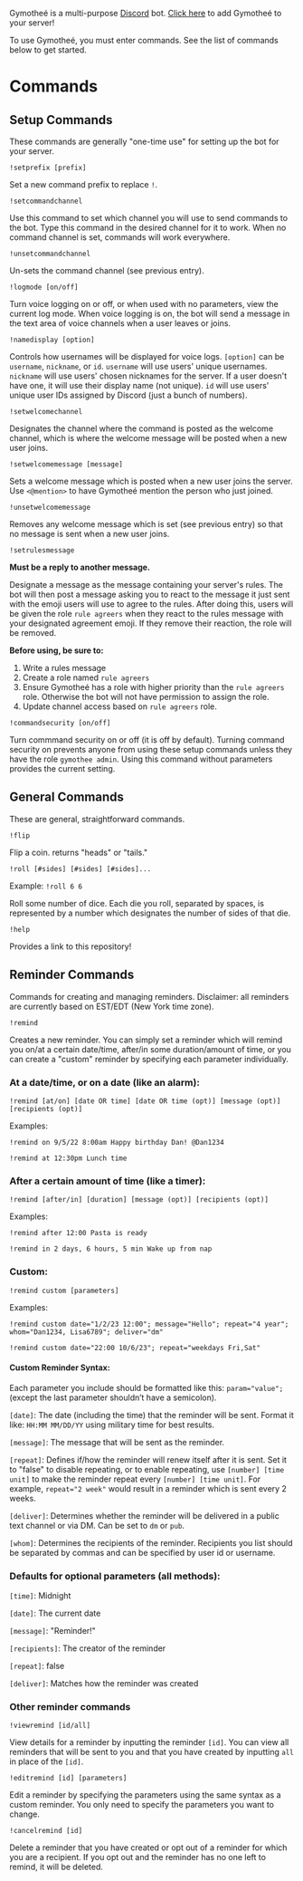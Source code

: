 Gymotheé is a multi-purpose [Discord](https://discord.com) bot. [Click here](https://discord.com/api/oauth2/authorize?client_id=752210634858561646&permissions=8&scope=bot) to add Gymotheé to your server!

To use Gymotheé, you must enter commands. See the list of commands below to get started.

# Commands

## Setup Commands
These commands are generally "one-time use" for setting up the bot for your server.

`!setprefix [prefix]`

Set a new command prefix to replace `!`.

`!setcommandchannel`

Use this command to set which channel you will use to send commands to the bot. Type this command in the desired channel for it to work. When no command channel is set, commands will work everywhere.

`!unsetcommandchannel`

Un-sets the command channel (see previous entry).

`!logmode [on/off]`

Turn voice logging on or off, or when used with no parameters, view the current log mode. When voice logging is on, the bot will send a message in the text area of voice channels when a user leaves or joins.

`!namedisplay [option]`

Controls how usernames will be displayed for voice logs. `[option]` can be `username`, `nickname`, or `id`. `username` will use users' unique usernames. `nickname` will use users' chosen nicknames for the server. If a user doesn't have one, it will use their display name (not unique). `id` will use users' unique user IDs assigned by Discord (just a bunch of numbers).

`!setwelcomechannel`

Designates the channel where the command is posted as the welcome channel, which is where the welcome message will be posted when a new user joins.

`!setwelcomemessage [message]`

Sets a welcome message which is posted when a new user joins the server. Use `<@mention>` to have Gymotheé mention the person who just joined.

`!unsetwelcomemessage`

Removes any welcome message which is set (see previous entry) so that no message is sent when a new user joins.

`!setrulesmessage`

**Must be a reply to another message.**

Designate a message as the message containing your server's rules.  The bot will then post a message asking you to react to the message it just sent with the emoji users will use to agree to the rules. After doing this, users will be given the role `rule agreers` when they react to the rules message with your designated agreement emoji. If they remove their reaction, the role will be removed.

**Before using, be sure to:**

1. Write a rules message
2. Create a role named `rule agreers`
3. Ensure Gymotheé has a role with higher priority than the `rule agreers` role. Otherwise the bot will not have permission to assign the role.
4. Update channel access based on `rule agreers` role.

`!commandsecurity [on/off]`

Turn commmand security on or off (it is off by default). Turning command security on prevents anyone from using these setup commands unless they have the role `gymothee admin`. Using this command without parameters provides the current setting.

## General Commands

These are general, straightforward commands.

`!flip`

Flip a coin. returns "heads" or "tails."

`!roll [#sides] [#sides] [#sides]...`

Example: `!roll 6 6`

Roll some number of dice. Each die you roll, separated by spaces, is represented by a number which designates the number of sides of that die.

`!help`

Provides a link to this repository!

## Reminder Commands

Commands for creating and managing reminders. Disclaimer: all reminders are currently based on EST/EDT (New York time zone).

`!remind`

Creates a new reminder. You can simply set a reminder which will remind you on/at a certain date/time, after/in some duration/amount of time, or you can create a "custom" reminder by specifying each parameter individually.

### At a date/time, or on a date (like an alarm):

`!remind [at/on] [date OR time] [date OR time (opt)] [message (opt)] [recipients (opt)]`

Examples:

`!remind on 9/5/22 8:00am Happy birthday Dan! @Dan1234`

`!remind at 12:30pm Lunch time`

### After a certain amount of time (like a timer):

`!remind [after/in] [duration] [message (opt)] [recipients (opt)]`

Examples:

`!remind after 12:00 Pasta is ready`

`!remind in 2 days, 6 hours, 5 min Wake up from nap`

### Custom:

`!remind custom [parameters]`

Examples:

`!remind custom date="1/2/23 12:00"; message="Hello"; repeat="4 year"; whom="Dan1234, Lisa6789"; deliver="dm"`

`!remind custom date="22:00 10/6/23"; repeat="weekdays Fri,Sat"`


#### Custom Reminder Syntax:

Each parameter you include should be formatted like this: `param="value";` (except the last parameter shouldn’t have a semicolon).

`[date]`: The date (including the time) that the reminder will be sent. Format it like: `HH:MM MM/DD/YY` using military time for best results.

`[message]`: The message that will be sent as the reminder.

`[repeat]`: Defines if/how the reminder will renew itself after it is sent. Set it to "false" to disable repeating, or to enable repeating, use `[number] [time unit]` to make the reminder repeat every `[number] [time unit]`. For example, `repeat="2 week"` would result in a reminder which is sent every 2 weeks.

`[deliver]`: Determines whether the reminder will be delivered in a public text channel or via DM. Can be set to `dm` or `pub`.

`[whom]`: Determines the recipients of the reminder. Recipients you list should be separated by commas and can be specified by user id or username.

### Defaults for optional parameters (all methods):

`[time]`: Midnight

`[date]`: The current date

`[message]`: "Reminder!"

`[recipients]`: The creator of the reminder

`[repeat]`: false

`[deliver]`: Matches how the reminder was created

### Other reminder commands

`!viewremind [id/all]`

View details for a reminder by inputting the reminder `[id]`. You can view all reminders that will be sent to you and that you have created by inputting `all` in place of the `[id]`.

`!editremind [id] [parameters]`

Edit a reminder by specifying the parameters using the same syntax as a custom reminder. You only need to specify the parameters you want to change.

`!cancelremind [id]`

Delete a reminder that you have created or opt out of a reminder for which you are a recipient. If you opt out and the reminder has no one left to remind, it will be deleted.